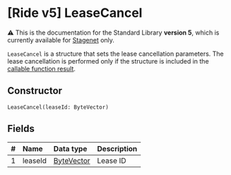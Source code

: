 # [Ride v5] LeaseCancel

:warning: This is the documentation for the Standard Library **version 5**, which is currently available for [Stagenet](/en/blockchain/blockchain-network/) only.

`LeaseCancel` is a structure that sets the lease cancellation parameters. The lease cancellation is performed only if the structure is included in the [callable function result](/en/ride/v5/functions/callable-function#invocation-result-2).

## Constructor

```ride
LeaseCancel(leaseId: ByteVector)
```

## Fields

| # | Name | Data type | Description |
| :--- | :--- | :--- | :--- |
| 1 | leaseId | [ByteVector](/en/ride/v5/data-types/byte-vector) | Lease ID |
